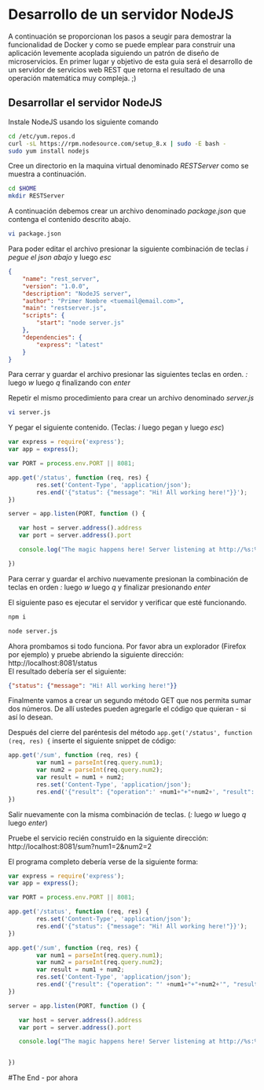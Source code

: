 # Desarrollo de un servidor NodeJS
A continuación se proporcionan los pasos a seugir para demostrar la funcionalidad de Docker y como se puede emplear para construir una aplicación levemente acoplada siguiendo un patrón de diseño de microservicios. En primer lugar y objetivo de esta guia será el desarrollo de un servidor de servicios web REST que retorna el resultado de una operación matemática muy compleja. ;)

## Desarrollar el servidor NodeJS
Instale NodeJS usando los siguiente comando
```sh
cd /etc/yum.repos.d
curl -sL https://rpm.nodesource.com/setup_8.x | sudo -E bash -
sudo yum install nodejs
```

Cree un directorio en la maquina virtual denominado *RESTServer* como se muestra a continuación.
```sh
cd $HOME
mkdir RESTServer
```
A continuación debemos crear un archivo denominado *package.json* que contenga el contenido descrito abajo.
```sh
vi package.json
```
Para poder editar el archivo presionar la siguiente combinación de teclas *i* *pegue el json abajo* y luego *esc*
```json
{
    "name": "rest_server",
    "version": "1.0.0",
    "description": "NodeJS server",
    "author": "Primer Nombre <tuemail@email.com>",
    "main": "restserver.js",
    "scripts": {
        "start": "node server.js"
    },
    "dependencies": {
        "express": "latest"
    }
}
```
Para cerrar y guardar el archivo presionar las siguientes teclas en orden. *:* luego *w* luego *q* finalizando con *enter*

Repetir el mismo procedimiento para crear un archivo denominado *server.js*
```sh
vi server.js
```
Y pegar el siguiente contenido. (Teclas: *i* luego pegan y luego *esc*)
```javascript
var express = require('express');
var app = express();

var PORT = process.env.PORT || 8081;

app.get('/status', function (req, res) {
        res.set('Content-Type', 'application/json');
        res.end('{"status": {"message": "Hi! All working here!"}}');
})

server = app.listen(PORT, function () {

   var host = server.address().address
   var port = server.address().port

   console.log("The magic happens here! Server listening at http://%s:%s", host, port)

})
```
Para cerrar y guardar el archivo nuevamente presionan la combinación de teclas en orden *:* luego *w* luego *q* y finalizar presionando *enter*

El siguiente paso es ejecutar el servidor y verificar que esté funcionando. 
```sh
npm i

node server.js 
```
Ahora prombamos si todo funciona. Por favor abra un explorador (Firefox por ejemplo) y pruebe abriendo la siguiente dirección: http://localhost:8081/status<br/>
El resultado debería ser el siguiente:
```json
{"status": {"message": "Hi! All working here!"}}
```
Finalmente vamos a crear un segundo método GET que nos permita sumar dos números. De allí ustedes pueden agregarle el código que quieran - si así lo desean.  
  
Después del cierre del paréntesis del método `app.get('/status', function (req, res) {` inserte el siguiente snippet de código:

```javascript
app.get('/sum', function (req, res) {
        var num1 = parseInt(req.query.num1);
        var num2 = parseInt(req.query.num2);
        var result = num1 + num2;
        res.set('Content-Type', 'application/json');
        res.end('{"result": {"operation":' +num1+"+"+num2+', "result":'+result+'}}');
})
```
Salir nuevamente con la misma combinación de teclas. (*:* luego *w* luego *q* luego *enter*)

Pruebe el servicio recién construido en la siguiente dirección: <br/>
http://localhost:8081/sum?num1=2&num2=2

El programa completo debería verse de la siguiente forma:
```javascript
var express = require('express');
var app = express();

var PORT = process.env.PORT || 8081;

app.get('/status', function (req, res) {
        res.set('Content-Type', 'application/json');
        res.end('{"status": {"message": "Hi! All working here!"}}');
})

app.get('/sum', function (req, res) {
        var num1 = parseInt(req.query.num1);
        var num2 = parseInt(req.query.num2);
        var result = num1 + num2;
        res.set('Content-Type', 'application/json');
        res.end('{"result": {"operation": "' +num1+"+"+num2+'", "result":'+result+'}}');
})

server = app.listen(PORT, function () {

   var host = server.address().address
   var port = server.address().port

   console.log("The magic happens here! Server listening at http://%s:%s", host, port)


})

```

#The End - por ahora
